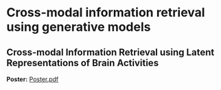# Cross-modal information retrieval using generative models
<h2>Cross-modal Information Retrieval using Latent Representations of Brain Activities</h2>

<b>Poster:</b> <a href="https://github.com/pythonomar22/cvae/blob/main/CS237_Final_Project%20(17).pdf" target="_blank">Poster.pdf</a>
